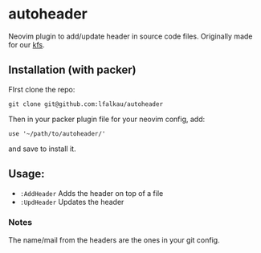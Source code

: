 # autoheader

Neovim plugin to add/update header in source code files. Originally made for our [kfs](https://github.com/lfakau/kfs).

## Installation (with packer)

FIrst clone the repo:
```
git clone git@github.com:lfalkau/autoheader
```

Then in your packer plugin file for your neovim config, add:
```
use '~/path/to/autoheader/'
```
and save to install it.

## Usage:

- `:AddHeader` Adds the header on top of a file
- `:UpdHeader` Updates the header

### Notes
The name/mail from the headers are the ones in your git config.

